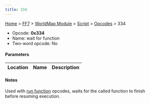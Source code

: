 ```yaml
---
title: 334
---
```


[Home](Main%20Page.md) > [FF7](FF7.md) > [WorldMap Module](FF7/WorldMap%20Module.md) > [Script](FF7/WorldMap%20Module/Script.md) > [Opcodes](FF7/WorldMap%20Module/Script/Opcodes.md) > 334

-   Opcode: **0x334**
-   Name: wait for function
-   Two-word opcode: No

#### Parameters

| Location | Name | Description |
|:--------:|:----:|:-----------:|

#### Notes

Used with [run function][] opcodes, waits for the called function to
finish before resuming execution.

  [run function]: ../../../WorldMap%20Module/Script/Opcodes/204.md "wikilink"
